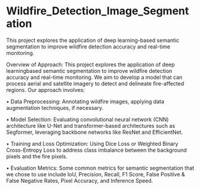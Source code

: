 # Wildfire_Detection_Image_Segmentation
This project explores the application of deep learning-based semantic segmentation to improve wildfire detection accuracy and real-time monitoring.

Overview of Approach:
This project explores the application of deep learningbased semantic segmentation to improve wildfire detection
accuracy and real-time monitoring. We aim to develop a
model that can process aerial and satellite imagery to detect
and delineate fire-affected regions. Our approach involves:

• Data Preprocessing: Annotating wildfire images, applying data augmentation techniques, if necessary.

• Model Selection: Evaluating convolutional neural network (CNN) architecture like U-Net and
transformer-based architectures such as Segformer,
leveraging backbone networks like ResNet and EfficientNet.

• Training and Loss Optimization: Using Dice Loss or
Weighted Binary Cross-Entropy Loss to address class
imbalance between the background pixels and the fire
pixels.

• Evaluation Metrics: Some common metrics for semantic segmentation that we chose to use include IoU,
Precision, Recall, F1 Score, False Positive & False
Negative Rates, Pixel Accuracy, and Inference Speed.
